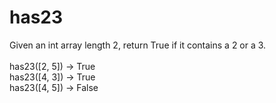 # has23
Given an int array length 2, return True if it contains a 2 or a 3. <br><Br>
has23([2, 5]) → True <br>
has23([4, 3]) → True <br>
has23([4, 5]) → False
